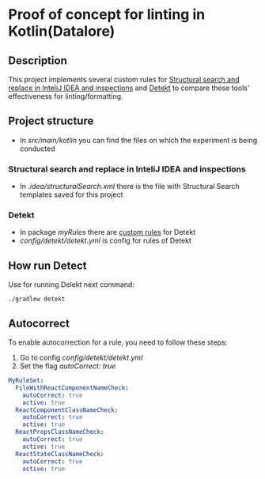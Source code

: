 # Proof of concept for linting in Kotlin(Datalore)

## Description

This project implements several custom rules for [Structural search and replace in InteliJ IDEA and inspections](https://www.jetbrains.com/help/idea/structural-search-and-replace.html) and [Detekt](https://github.com/detekt/detekt) to compare these tools' effectiveness for linting/formatting.

## Project structure

- In *src/main/kotlin* you can find the files on which the experiment is being conducted
### Structural search and replace in InteliJ IDEA and inspections
- In *.idea/structuralSearch.xml* there is the file with Structural Search templates saved for this project
### Detekt
- In package *myRules* there are [custom rules](https://detekt.dev/docs/introduction/extensions/) for Detekt
- *config/detekt/detekt.yml* is config for rules of Detekt

## How run Detect

Use for running Delekt next command:

```
./gradlew detekt
```

## Autocorrect

To enable autocorrection for a rule, you need to follow these steps:
1. Go to config *config/detekt/detekt.yml*
2. Set the flag *autoCorrect: true*
```yml
MyRuleSet:
  FileWithReactComponentNameCheck:
    autoCorrect: true
    active: true
  ReactComponentClassNameCheck:
    autoCorrect: true
    active: true
  ReactPropsClassNameCheck:
    autoCorrect: true
    active: true
  ReactStateClassNameCheck:
    autoCorrect: true
    active: true
```
